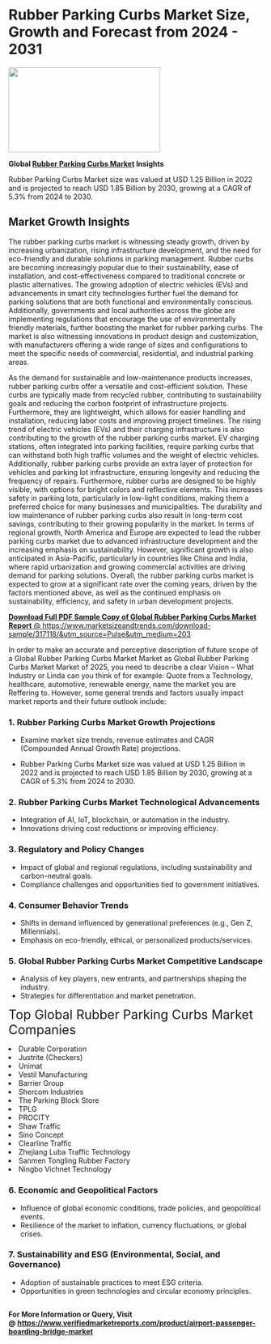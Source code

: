 <H1>Rubber Parking Curbs Market Size, Growth and Forecast from 2024 - 2031</H1><img class="aligncenter size-medium wp-image-584254" src="https://thirdeyenews.in/wp-content/uploads/2024/09/Global-Market-Research-300x168.jpeg" alt="" width="300" height="168" /><p><strong>Global&nbsp;<a href="https://www.marketsizeandtrends.com/download-sample/317118/&amp;utm_source=Pulse&amp;utm_medium=203">Rubber Parking Curbs Market</a> Insights</strong></p><p>Rubber Parking Curbs Market size was valued at USD 1.25 Billion in 2022 and is projected to reach USD 1.85 Billion by 2030, growing at a CAGR of 5.3% from 2024 to 2030.</p><p><h2>Market Growth Insights</h2> <p>The rubber parking curbs market is witnessing steady growth, driven by increasing urbanization, rising infrastructure development, and the need for eco-friendly and durable solutions in parking management. Rubber curbs are becoming increasingly popular due to their sustainability, ease of installation, and cost-effectiveness compared to traditional concrete or plastic alternatives. The growing adoption of electric vehicles (EVs) and advancements in smart city technologies further fuel the demand for parking solutions that are both functional and environmentally conscious. Additionally, governments and local authorities across the globe are implementing regulations that encourage the use of environmentally friendly materials, further boosting the market for rubber parking curbs. The market is also witnessing innovations in product design and customization, with manufacturers offering a wide range of sizes and configurations to meet the specific needs of commercial, residential, and industrial parking areas.</p> <p><a href="#"></a></p> <p>As the demand for sustainable and low-maintenance products increases, rubber parking curbs offer a versatile and cost-efficient solution. These curbs are typically made from recycled rubber, contributing to sustainability goals and reducing the carbon footprint of infrastructure projects. Furthermore, they are lightweight, which allows for easier handling and installation, reducing labor costs and improving project timelines. The rising trend of electric vehicles (EVs) and their charging infrastructure is also contributing to the growth of the rubber parking curbs market. EV charging stations, often integrated into parking facilities, require parking curbs that can withstand both high traffic volumes and the weight of electric vehicles. Additionally, rubber parking curbs provide an extra layer of protection for vehicles and parking lot infrastructure, ensuring longevity and reducing the frequency of repairs. Furthermore, rubber curbs are designed to be highly visible, with options for bright colors and reflective elements. This increases safety in parking lots, particularly in low-light conditions, making them a preferred choice for many businesses and municipalities. The durability and low maintenance of rubber parking curbs also result in long-term cost savings, contributing to their growing popularity in the market. In terms of regional growth, North America and Europe are expected to lead the rubber parking curbs market due to advanced infrastructure development and the increasing emphasis on sustainability. However, significant growth is also anticipated in Asia-Pacific, particularly in countries like China and India, where rapid urbanization and growing commercial activities are driving demand for parking solutions. Overall, the rubber parking curbs market is expected to grow at a significant rate over the coming years, driven by the factors mentioned above, as well as the continued emphasis on sustainability, efficiency, and safety in urban development projects.</p> <p><a href="#"></p><p><span class=""><strong>Download Full PDF Sample Copy of Global Rubber Parking Curbs Market Report</strong> @ <a href="https://www.marketsizeandtrends.com/download-sample/317118/&amp;utm_source=Pulse&amp;utm_medium=203" target="_blank">https://www.marketsizeandtrends.com/download-sample/317118/&amp;utm_source=Pulse&amp;utm_medium=203</a></span></p><p>In order to make an accurate and perceptive description of future scope of a Global&nbsp;Rubber Parking Curbs Market Market as Global&nbsp;Rubber Parking Curbs Market Market of 2025, you need to describe a clear Vision &ndash; What Industry or Linda can you think of for example: Quote from a Technology, healthcare, automotive, renewable energy, name the market you are Reffering to. However, some general trends and factors usually impact market reports and their future outlook include:</p><h3>1.&nbsp;<strong>Rubber Parking Curbs Market Growth Projections</strong></h3><ul><li>Examine market size trends, revenue estimates and CAGR (Compounded Annual Growth Rate) projections.</li><li><p>Rubber Parking Curbs Market size was valued at USD 1.25 Billion in 2022 and is projected to reach USD 1.85 Billion by 2030, growing at a CAGR of 5.3% from 2024 to 2030.</p></li></ul><h3>2.&nbsp;<strong>Rubber Parking Curbs Market Technological Advancements</strong></h3><ul><li>Integration of AI, IoT, blockchain, or automation in the industry.</li><li>Innovations driving cost reductions or improving efficiency.</li></ul><h3>3.&nbsp;<strong>Regulatory and Policy Changes</strong></h3><ul><li>Impact of global and regional regulations, including sustainability and carbon-neutral goals.</li><li>Compliance challenges and opportunities tied to government initiatives.</li></ul><h3>4.&nbsp;<strong>Consumer Behavior Trends</strong></h3><ul><li>Shifts in demand influenced by generational preferences (e.g., Gen Z, Millennials).</li><li>Emphasis on eco-friendly, ethical, or personalized products/services.</li></ul><h3>5.&nbsp;<strong>Global Rubber Parking Curbs Market Competitive Landscape</strong></h3><ul><li>Analysis of key players, new entrants, and partnerships shaping the industry.</li><li>Strategies for differentiation and market penetration.</li></ul><p data-pm-slice="1 1 []"><span style="color: inherit; font-family: inherit; font-size: 25px;">Top Global Rubber Parking Curbs Market Companies</span></p><div class="" data-test-id=""><p><li>Durable Corporation</li><li> Justrite (Checkers)</li><li> Unimat</li><li> Vestil Manufacturing</li><li> Barrier Group</li><li> Shercom Industries</li><li> The Parking Block Store</li><li> TPLG</li><li> PROCITY</li><li> Shaw Traffic</li><li> Sino Concept</li><li> Clearline Traffic</li><li> Zhejiang Luba Traffic Technology</li><li> Sanmen Tongling Rubber Factory</li><li> Ningbo Vichnet Technology</li></p></div><h3>6.&nbsp;<strong>Economic and Geopolitical Factors</strong></h3><ul><li>Influence of global economic conditions, trade policies, and geopolitical events.</li><li>Resilience of the market to inflation, currency fluctuations, or global crises.</li></ul><h3>7.&nbsp;<strong>Sustainability and ESG (Environmental, Social, and Governance)</strong></h3><ul><li>Adoption of sustainable practices to meet ESG criteria.</li><li>Opportunities in green technologies and circular economy principles.</li></ul><h2><strong style="font-size: 14px;">For More Information or Query, Visit @&nbsp;</strong><a style="background-color: #ffffff; font-size: 14px;" href="https://www.marketsizeandtrends.com/report/rubber-parking-curbs-market/" target="_blank">https://www.verifiedmarketreports.com/product/airport-passenger-boarding-bridge-market</a></h2>

